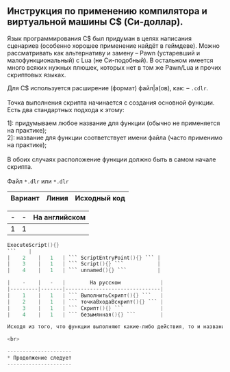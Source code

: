 Инструкция по применению компилятора и виртуальной машины C$ (Си-доллар).
-
Язык программирования С$ был придуман в целях написания сценариев (особенно хорошее применение найдёт в геймдеве).
Можно рассматривать как альтернативу и замену – Pawn (устаревший и малофункциональный) с Lua (не Си-подобный).
В остальном имеется много всяких нужных плюшек, которых нет в том же Pawn/Lua и прочих скриптовых языках.

Для C$ используется расширение (формат) файл|а(ов), как: – `.cdlr`.<br><br>
Точка выполнения скрипта начинается с создания основной функции. Есть два стандартных подхода к этому: <br>

1]: придумываем любое название для функции (обычно не применяется на практике);<br>
2]: название для функции соответствует имени файла (часто применимо на практике);<br>
<br>
В обоих случаях расположение функции должно быть в самом начале скрипта. <br><br>
Файл ``` *.dlr ``` или ``` *.dlr ``` <br>

| Вариант | Линия |                        Исходный код                           |
|---------|-------|---------------------------------------------------------------|

|    -    |   -   |        На английском         |
|---------|-------|------------------------------|
|    1    |   1   | 
```C
ExecuteScript(){}
```    | 
|    2    |   1   | ``` ScriptEntryPoint(){} ``` |  
|    3    |   1   | ``` Script(){} ```           | 
|    4    |   1   | ``` unnamed(){} ```          |

|    -    |   -   |        На русском             |
|---------|-------|-------------------------------|
|    1    |   1   | ``` ВыполнитьСкрипт(){} ```   |
|    2    |   1   | ``` точкаВходаВскрипт(){} ``` |
|    3    |   1   | ``` Скрипт(){} ```            |
|    4    |   1   | ``` безымянная(){} ```        |

Исходя из того, что функции выполняют какие-либо действия, то и названия у них должны быть соответствующие. На мой взгляд, первый вариант можно считать самым подходящим.

<br>

---------------------
* Продолжение следует
---------------------
